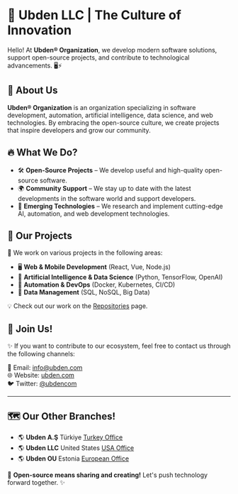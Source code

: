 # 🚀 Ubden LLC | The Culture of Innovation  

Hello! At **Ubden® Organization**, we develop modern software solutions, support open-source projects, and contribute to technological advancements. 🖥️⚡  

## 🌟 About Us  
**Ubden® Organization** is an organization specializing in software development, automation, artificial intelligence, data science, and web technologies. By embracing the open-source culture, we create projects that inspire developers and grow our community.  

## 🔥 What We Do?  
- 🛠 **Open-Source Projects** – We develop useful and high-quality open-source software.  
- 🌍 **Community Support** – We stay up to date with the latest developments in the software world and support developers.  
- 🚀 **Emerging Technologies** – We research and implement cutting-edge AI, automation, and web development technologies.  

## 📂 Our Projects  
🎯 We work on various projects in the following areas:  
- 🖥 **Web & Mobile Development** (React, Vue, Node.js)  
- 🤖 **Artificial Intelligence & Data Science** (Python, TensorFlow, OpenAI)  
- 🔧 **Automation & DevOps** (Docker, Kubernetes, CI/CD)  
- 💾 **Data Management** (SQL, NoSQL, Big Data)  

💡 Check out our work on the [Repositories](https://github.com/ubdencom?tab=repositories) page.  

## 💬 Join Us!  
✨ If you want to contribute to our ecosystem, feel free to contact us through the following channels:  

📧 Email: [info@ubden.com](mailto:info@ubden.com)  
🌐 Website: [ubden.com](https://ubden.com)  
🐦 Twitter: [@ubdencom](https://twitter.com/ubden)  

---  

## 🗺️ Our Other Branches!  
- 🌎 **Ubden A.Ş** Türkiye [Turkey Office](https://www.ubden.com.tr)
- 🌎 **Ubden LLC** United States [USA Office](https://www.ubden.com)  
- 🌎 **Ubden OU** Estonia [European Office](https://www.ubden.com)  


🚀 **Open-source means sharing and creating!** Let's push technology forward together. ✨
